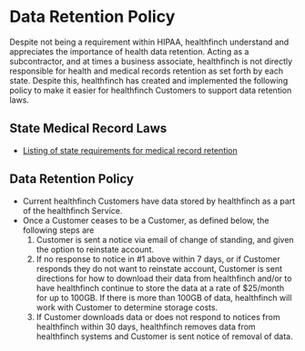 # Data Retention Policy

Despite not being a requirement within HIPAA, healthfinch understand and appreciates the importance of health data retention. Acting as a subcontractor, and at times a business associate, healthfinch is not directly responsible for health and medical records retention as set forth by each state. Despite this, healthfinch has created and implemented the following policy to make it easier for healthfinch Customers to support data retention laws.

## State Medical Record Laws

* [Listing of state requirements for medical record retention](http://www.healthit.gov/sites/default/files/appa7-1.pdf)

## Data Retention Policy

* Current healthfinch Customers have data stored by healthfinch as a part of the healthfinch Service.
* Once a Customer ceases to be a Customer, as defined below, the following steps are 
	1. Customer is sent a notice via email of change of standing, and given the option to reinstate account.
	2. If no response to notice in #1 above within 7 days, or if Customer responds they do not want to reinstate account, Customer is sent directions for how to download their data from healthfinch and/or to have healthfinch continue to store the data at a rate of $25/month for up to 100GB. If there is more than 100GB of data, healthfinch will work with Customer to determine storage costs.
	3. If Customer downloads data or does not respond to notices from healthfinch within 30 days, healthfinch removes data from healthfinch systems and Customer is sent notice of removal of data.
